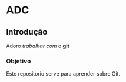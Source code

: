 # ADC

## Introdução

Adoro *trabalhar* _com_ o **git**

### Objetivo

Este repositorio serve para aprender sobre Git.